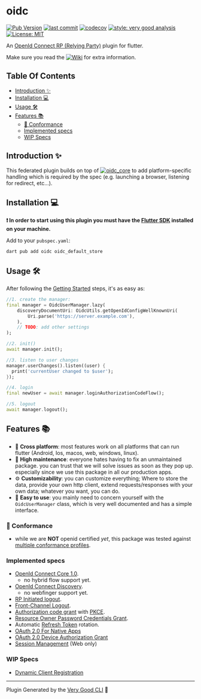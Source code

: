 # oidc <!-- omit from toc -->

[![Pub Version][pub_badge]][pub_link]
[![last commit][github_last_commit_image]][github_link]
[![codecov][coverage_badge]][coverage_link]
[![style: very good analysis][very_good_analysis_badge]][very_good_analysis_link]
[![License: MIT][license_badge]][license_link]


An [OpenId Connect RP (Relying Party)][spec_link] plugin for flutter.

Make sure you read the [![Wiki](https://img.shields.io/badge/wiki-purple)](https://bdaya-dev.github.io/oidc/) for extra information.

## Table Of Contents <!-- omit from toc -->

- [Introduction ✨](#introduction-)
- [Installation 💻](#installation-)
- [Usage 🛠️](#usage-️)
- [Features 📚](#features-)
  - [📜 Conformance](#-conformance)
  - [Implemented specs](#implemented-specs)
  - [WIP Specs](#wip-specs)


## Introduction ✨ 

This federated plugin builds on top of [![oidc_core][oidc_core_image]][oidc_core_link] to add platform-specific handling which is required by the spec (e.g. launching a browser, listening for redirect, etc...).

## Installation 💻

**❗ In order to start using this plugin you must have the [Flutter SDK][flutter_install_link] installed on your machine.**

Add to your `pubspec.yaml`:

```sh
dart pub add oidc oidc_default_store
```

## Usage 🛠️

After following the [Getting Started](https://bdaya-dev.github.io/oidc/oidc-getting-started/) steps, it's as easy as:

```dart
//1. create the manager:
final manager = OidcUserManager.lazy(
    discoveryDocumentUri: OidcUtils.getOpenIdConfigWellKnownUri(
        Uri.parse('https://server.example.com'),
    ),
    // TODO: add other settings
);

//2. init()
await manager.init();

//3. listen to user changes
manager.userChanges().listen((user) {
  print('currentUser changed to $user');
});

//4. login
final newUser = await manager.loginAuthorizationCodeFlow();

//5. logout
await manager.logout();
```

## Features 📚

- 🧩 **Cross platform**: most features work on all platforms that can run flutter (Android, Ios, macos, web, windows, linux).
- 🧰 **High maintenance**: everyone hates having to fix an unmaintained package. you can trust that we will solve issues as soon as they pop up. especially since we use this package in all our production apps.
- ⚙️ **Customizability**: you can customize everything; Where to store the data, provide your own http client, extend requests/responses with your own data; whatever you want, you can do.
- 🚀 **Easy to use**: you mainly need to concern yourself with the `OidcUserManager` class, which is very well documented and has a simple interface.

### 📜 Conformance
- while we are **NOT** openid certified *yet*, this package was tested against [multiple conformance profiles](https://github.com/Bdaya-Dev/oidc/issues/11).

### Implemented specs

- [OpenId Connect Core 1.0][oidc_core_spec_link].
    - no hybrid flow support yet.    
- [OpenId Connect Discovery][discovery_spec_link].
    - no webfinger support yet.
- [RP Initiated logout][rp_logout_link].
- [Front-Channel Logout][frontchannel_logout_link].
- [Authorization code grant][auth_code_link] with [PKCE][pkce_link].
- [Resource Owner Password Credentials Grant](https://www.rfc-editor.org/rfc/rfc6749#section-1.3.3).
- Automatic [Refresh Token](https://oauth.net/2/grant-types/refresh-token/) rotation.
- [OAuth 2.0 For Native Apps](https://datatracker.ietf.org/doc/html/rfc8252)
- [OAuth 2.0 Device Authorization Grant](https://datatracker.ietf.org/doc/html/rfc8628)
- [Session Management](https://openid.net/specs/openid-connect-session-1_0.html) (Web only)

 
### WIP Specs

- [Dynamic Client Registration](https://openid.net/specs/openid-connect-registration-1_0.html)


--- 
Plugin Generated by the [Very Good CLI][very_good_cli_link] 🤖

[flutter_install_link]: https://docs.flutter.dev/get-started/install

[github_link]: https://github.com/Bdaya-Dev/oidc
[github_last_commit_image]: https://img.shields.io/github/last-commit/bdaya-dev/oidc/main
[oidc_core_link]: https://pub.dev/packages/oidc_core
[oidc_core_image]: https://img.shields.io/badge/package-oidc__core-0175C2?logo=dart&logoColor=white

[spec_link]: https://openid.net/wg/connect/specifications/
[oidc_core_spec_link]: https://openid.net/specs/openid-connect-core-1_0.html
[auth_code_link]: https://oauth.net/2/grant-types/authorization-code/
[pkce_link]: https://datatracker.ietf.org/doc/html/rfc7636
[discovery_spec_link]: https://openid.net/specs/openid-connect-discovery-1_0.html
[rp_logout_link]: https://openid.net/specs/openid-connect-rpinitiated-1_0.html
[frontchannel_logout_link]: https://openid.net/specs/openid-connect-frontchannel-1_0.html

[coverage_link]: https://codecov.io/github/Bdaya-Dev/oidc
[coverage_badge]: https://codecov.io/github/Bdaya-Dev/oidc/graph/badge.svg?token=HSEDM6I7TH

[pub_badge]: https://img.shields.io/pub/v/oidc
[pub_link]: https://pub.dev/packages/oidc

[license_badge]: https://img.shields.io/badge/license-MIT-blue.svg
[license_link]: https://opensource.org/licenses/MIT

[very_good_analysis_badge]: https://img.shields.io/badge/style-very_good_analysis-B22C89.svg
[very_good_analysis_link]: https://pub.dev/packages/very_good_analysis

[very_good_cli_link]: https://github.com/VeryGoodOpenSource/very_good_cli